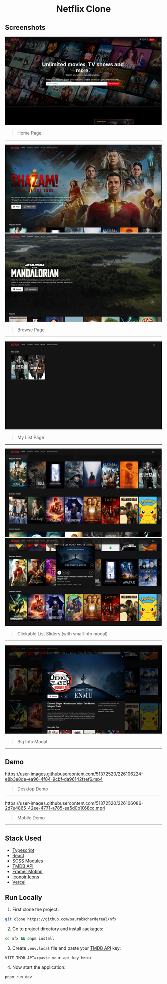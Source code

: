 <h1 align="center">Netflix Clone</h1>

## Screenshots

<img src="./assets/Screenshot-18-03-2023-05-00-04.png" alt="">

> Home Page

---

<img src="./assets/Screenshot-18-03-2023-04-47-07.png" alt="">
<img src="./assets/Screenshot-18-03-2023-04-48-10.png" alt="">

> Browse Page

---

<img src="./assets/Screenshot-18-03-2023-04-48-36.png" alt="">

> My List Page

---

<img src="./assets/Screenshot-18-03-2023-04-48-56.png" alt="">
<img src="./assets/Screenshot-18-03-2023-05-01-51.png" alt="">

> Clickable List Sliders (with small info modal)

---

<img src="./assets/Screenshot-18-03-2023-05-01-58.png" alt="">

> Big Info Modal

---

## Demo



https://user-images.githubusercontent.com/51372520/226106224-e8b3e8de-ea96-4f84-9cbf-da96142faef6.mp4


> Desktop Demo

---


https://user-images.githubusercontent.com/51372520/226106086-2d7e4865-42ee-4771-a785-ea5d0b1068cc.mp4


> Mobile Demo

---

## Stack Used

- [Typescript](https://www.typescriptlang.org/)
- [React](https://react.dev)
- [SCSS Modules](https://github.com/css-modules/css-modules)
- [TMDB API](https://www.themoviedb.org/documentation/api)
- [Framer Motion](https://www.framer.com/motion/)
- [Iconoir Icons](https://iconoir.com/)
- [Vercel](https://vercel.com)

## Run Locally

1. First clone the project:

```bash
git clone https://github.com/saurabhchardereal/nfx
```

2. Go to project directory and install packages:

```bash
cd nfx && pnpm install
```

3. Create `.env.local` file and paste your [TMDB API](https://developers.themoviedb.org/3) key:

```
VITE_TMDB_API=<paste your api key here>
```

4. Now start the application:

```bash
pnpm run dev
```
